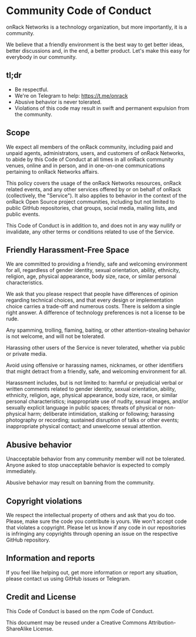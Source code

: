 # Community Code of Conduct

onRack Networks is a technology organization, but more importantly, it is a community.

We believe that a friendly environment is the best way to get better ideas, better discussions and, in the end, a better product. Let's make this easy for everybody in our community.

## tl;dr
- Be respectful.
- We're on Telegram to help: https://t.me/onrack
- Abusive behavior is never tolerated.
- Violations of this code may result in swift and permanent expulsion from the community.


## Scope
We expect all members of the onRack community, including paid and unpaid agents, administrators, users, and customers of onRack Networks, to abide by this Code of Conduct at all times in all onRack community venues, online and in person, and in one-on-one communications pertaining to onRack Networks affairs.

This policy covers the usage of the onRack Networks resources, onRack related events, and any other services offered by or on behalf of onRack (collectively, the "Service"). It also applies to behavior in the context of the onRack Open Source project communities, including but not limited to public GitHub repositories, chat groups, social media, mailing lists, and public events.

This Code of Conduct is in addition to, and does not in any way nullify or invalidate, any other terms or conditions related to use of the Service.


## Friendly Harassment-Free Space
We are committed to providing a friendly, safe and welcoming environment for all, regardless of gender identity, sexual orientation, ability, ethnicity, religion, age, physical appearance, body size, race, or similar personal characteristics.

We ask that you please respect that people have differences of opinion regarding technical choices, and that every design or implementation choice carries a trade-off and numerous costs. There is seldom a single right answer. A difference of technology preferences is not a license to be rude.

Any spamming, trolling, flaming, baiting, or other attention-stealing behavior is not welcome, and will not be tolerated.

Harassing other users of the Service is never tolerated, whether via public or private media.

Avoid using offensive or harassing names, nicknames, or other identifiers that might detract from a friendly, safe, and welcoming environment for all.

Harassment includes, but is not limited to: harmful or prejudicial verbal or written comments related to gender identity, sexual orientation, ability, ethnicity, religion, age, physical appearance, body size, race, or similar personal characteristics; inappropriate use of nudity, sexual images, and/or sexually explicit language in public spaces; threats of physical or non-physical harm; deliberate intimidation, stalking or following; harassing photography or recording; sustained disruption of talks or other events; inappropriate physical contact; and unwelcome sexual attention.


## Abusive behavior
Unacceptable behavior from any community member will not be tolerated. Anyone asked to stop unacceptable behavior is expected to comply immediately.

Abusive behavior may result on banning from the community.


## Copyright violations
We respect the intellectual property of others and ask that you do too. Please, make sure the code you contribute is yours. We won't accept code that violates a copyright. Please let us know if any code in our repositories is infringing any copyrights through opening an issue on the respective GitHub repository.


## Information and reports
If you feel like helping out, get more information or report any situation, please contact us using GitHub issues or Telegram.


## Credit and License
This Code of Conduct is based on the npm Code of Conduct.

This document may be reused under a Creative Commons Attribution-ShareAlike License.

